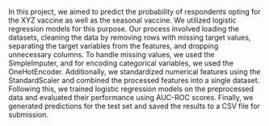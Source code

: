 In this project, we aimed to predict the probability of respondents opting for the XYZ vaccine as well as the seasonal vaccine. We utilized logistic regression models for this purpose. Our process involved loading the datasets, cleaning the data by removing rows with missing target values, separating the target variables from the features, and dropping unnecessary columns. To handle missing values, we used the SimpleImputer, and for encoding categorical variables, we used the OneHotEncoder. Additionally, we standardized numerical features using the StandardScaler and combined the processed features into a single dataset. Following this, we trained logistic regression models on the preprocessed data and evaluated their performance using AUC-ROC scores. Finally, we generated predictions for the test set and saved the results to a CSV file for submission.
